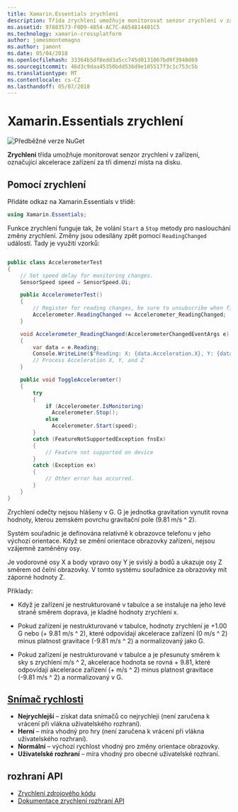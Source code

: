 ```yaml
---
title: Xamarin.Essentials zrychlení
description: Třída zrychlení umožňuje monitorovat senzor zrychlení v zařízení, označující akcelerace zařízení za tři dimenzí místa na disku.
ms.assetid: 97883573-F0D9-4854-AC7C-A654814401C5
ms.technology: xamarin-crossplatform
author: jamesmontemagno
ms.author: jamont
ms.date: 05/04/2018
ms.openlocfilehash: 33364b5df8edd3a5cc745d0131067bd9f3940d69
ms.sourcegitcommit: 46d3c9daa45350bdd536d9e105517f3c1c753c5b
ms.translationtype: MT
ms.contentlocale: cs-CZ
ms.lasthandoff: 05/07/2018
---
```

# <a name="xamarinessentials-accelerometer"></a>Xamarin.Essentials zrychlení

![Předběžné verze NuGet](~/media/shared/pre-release.png)

**Zrychlení** třída umožňuje monitorovat senzor zrychlení v zařízení, označující akcelerace zařízení za tři dimenzí místa na disku.

## <a name="using-accelerometer"></a>Pomocí zrychlení

Přidáte odkaz na Xamarin.Essentials v třídě:

```csharp
using Xamarin.Essentials;
```

Funkce zrychlení funguje tak, že volání `Start` a `Stop` metody pro naslouchání změny zrychlení. Změny jsou odesílány zpět pomocí `ReadingChanged` událostí. Tady je využití vzorků:

```csharp

public class AccelerometerTest
{
    // Set speed delay for monitoring changes.
    SensorSpeed speed = SensorSpeed.Ui;

    public AccelerometerTest()
    {
        // Register for reading changes, be sure to unsubscribe when finished
        Accelerometer.ReadingChanged += Accelerometer_ReadingChanged;
    }

    void Accelerometer_ReadingChanged(AccelerometerChangedEventArgs e)
    {
        var data = e.Reading;
        Console.WriteLine($"Reading: X: {data.Acceleration.X}, Y: {data.Acceleration.Y}, Z: {data.Acceleration.Z}");
        // Process Acceleration X, Y, and Z
    }

    public void ToggleAcceleromter()
    {
        try
        {
            if (Accelerometer.IsMonitoring)
              Accelerometer.Stop();
            else
              Accelerometer.Start(speed);
        }
        catch (FeatureNotSupportedException fnsEx)
        {
            // Feature not supported on device
        }
        catch (Exception ex)
        {
            // Other error has occurred.
        }
    }
}
```

Zrychlení odečty nejsou hlášeny v G. G je jednotka gravitation vynutit rovna hodnoty, kterou zemském povrchu gravitační pole (9.81 m/s ^ 2).

Systém souřadnic je definována relativně k obrazovce telefonu v jeho výchozí orientace. Když se změní orientace obrazovky zařízení, nejsou vzájemně zaměněny osy.

Je vodorovné osy X a body vpravo osy Y je svislý a bodů a ukazuje osy Z směrem od čelní obrazovky. V tomto systému souřadnice za obrazovky mít záporné hodnoty Z.

Příklady:

* Když je zařízení je nestrukturované v tabulce a se instaluje na jeho levé straně směrem doprava, je kladné hodnoty zrychlení x.

* Pokud zařízení je nestrukturované v tabulce, hodnoty zrychlení je +1.00 G nebo (+ 9.81 m/s ^ 2), které odpovídají akcelerace zařízení (0 m/s ^ 2) minus platnost gravitace (-9.81 m/s ^ 2) a normalizovaný jako G.

* Pokud zařízení je nestrukturované v tabulce a je přesunuty směrem k sky s zrychlení m/s ^ 2, akcelerace hodnota se rovná + 9.81, které odpovídají akcelerace zařízení (+ m/s ^ 2) minus platnost gravitace (-9.81 m/s ^ 2) a normalizovaný v G. 

## <a name="sensor-speedxrefxamarinessentialssensorspeed"></a>[Snímač rychlosti](xref:Xamarin.Essentials.SensorSpeed)

- **Nejrychlejší** – získat data snímačů co nejrychleji (není zaručena k vrácení při vlákna uživatelského rozhraní).
- **Herní** – míra vhodný pro hry (není zaručena k vrácení při vlákna uživatelského rozhraní).
- **Normální** – výchozí rychlost vhodný pro změny orientace obrazovky.
- **Uživatelské rozhraní** – míra vhodný pro obecné uživatelské rozhraní.

## <a name="api"></a>rozhraní API

- [Zrychlení zdrojového kódu](https://github.com/xamarin/Essentials/tree/master/Essentials/Acceleromter)
- [Dokumentace zrychlení rozhraní API](xref:Xamarin.Essentials.Accelerometer)

